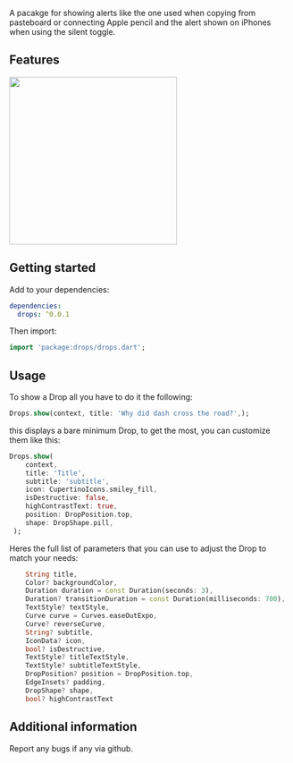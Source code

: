 <!--
This README describes the package. If you publish this package to pub.dev,
this README's contents appear on the landing page for your package.

For information about how to write a good package README, see the guide for
[writing package pages](https://dart.dev/tools/pub/writing-package-pages).

For general information about developing packages, see the Dart guide for
[creating packages](https://dart.dev/guides/libraries/create-packages)
and the Flutter guide for
[developing packages and plugins](https://flutter.dev/to/develop-packages).
-->

A pacakge for showing alerts like the one used when copying from pasteboard or connecting Apple pencil and the alert shown on iPhones when using the silent toggle.

## Features

<img src="screenshots/example.gif" width="300">

## Getting started

Add to your dependencies:

```yaml
dependencies:
  drops: ^0.0.1
```

Then import:

```dart
import 'package:drops/drops.dart';
```

## Usage

To show a Drop all you have to do it the following:

```dart
Drops.show(context, title: 'Why did dash cross the road?',);
```

this displays a bare minimum Drop, to get the most, you can customize them like this:

```dart
Drops.show(
    context,
    title: 'Title',
    subtitle: 'subtitle',
    icon: CupertinoIcons.smiley_fill,
    isDestructive: false,
    highContrastText: true,
    position: DropPosition.top,
    shape: DropShape.pill,
 );
```

Heres the full list of parameters that you can use to adjust the Drop to match your needs:

```dart
    String title,
    Color? backgroundColor,
    Duration duration = const Duration(seconds: 3),
    Duration? transitionDuration = const Duration(milliseconds: 700),
    TextStyle? textStyle,
    Curve curve = Curves.easeOutExpo,
    Curve? reverseCurve,
    String? subtitle,
    IconData? icon,
    bool? isDestructive,
    TextStyle? titleTextStyle,
    TextStyle? subtitleTextStyle,
    DropPosition? position = DropPosition.top,
    EdgeInsets? padding,
    DropShape? shape,
    bool? highContrastText
```

## Additional information

Report any bugs if any via github.
